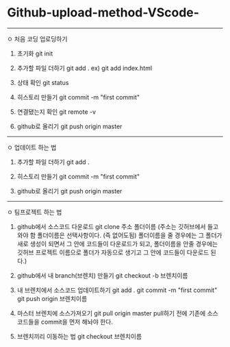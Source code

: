 # Github-upload-method-VScode-

--------------------------------------------------------
ㅇ 처음 코딩 업로딩하기
1. 초기화
    git init

2. 추가할 파일 더하기
    git add .
    ex) git add index.html

3. 상태 확인
    git status

4. 히스토리 만들기
   git commit -m "first commit"

5. 연결됐는지 확인
   git remote -v

6. github로 올리기
   git push origin master

----------------------------------------------------------------------------


ㅇ 업데이트 하는 법
1. 추가할 파일 더하기
   git add .

2. 히스토리 만들기
   git commit -m "first commit"

3. github로 올리기
   git push origin master

----------------------------------------------------------------------------

ㅇ 팀프로젝트 하는 법
1. github에서 소스코드 다운로드 
   git clone 주소 폴더이름
   (주소는 깃허브에서 들고와야 함
    폴더이름은 선택사항이다. (즉 없어도됨) 폴더이름을 줄 경우에는
    그 폴더가 새로 생성이 되면서 그 안에 코드들이 다운로드가 되고,
    폴더이름을 안줄 경우에는 깃허브 프로젝트 이름으로 폴더가
    자동으로 생기고 그 안에 코드들이 다운로드 된다.)

2. github에서 내 branch(브렌치) 만들기
   git checkout -b 브렌치이름

3. 내 브렌치에서 소스코드 업데이트하기
   git add .
   git commit -m "first commit"
   git push origin 브렌치이름

4. 마스터 브렌치에 소스가져오기
   git pull origin master
   pull하기 전에 기존에 소스코드들을 commit을 먼저 해놔야 한다.

5. 브렌치끼리 이동하는 법
   git checkout 브렌치이름


